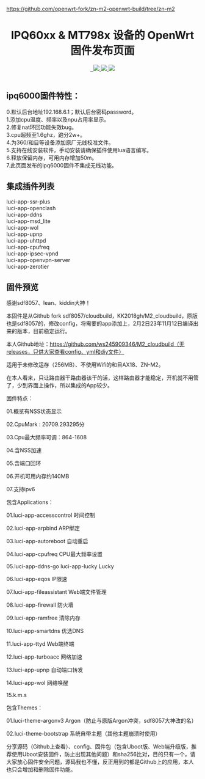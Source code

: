https://github.com/openwrt-fork/zn-m2-openwrt-build/tree/zn-m2


<div align="center">
  <h1 align="center">
     IPQ60xx & MT798x 设备的 OpenWrt 固件发布页面
  </h1>
<a href="/LICENSE">
    <img src="https://img.shields.io/github/license/sdf8057/cloudbuild?style=flat&a=1" alt="">
  </a>
  <a href="https://github.com/sdf8057/cloudbuild/pulls">
    <img src="https://img.shields.io/badge/PRs-welcome-brightgreen.svg?style=flat" alt="">
  </a><a href="https://github.com/sdf8057/cloudbuild/issues/new">
    <img src="https://img.shields.io/badge/Issues-welcome-brightgreen.svg?style=flat">
  </a><a href="https://github.com/sdf8057/cloudbuild/releases">
    <img src="https://img.shields.io/github/release/sdf8057/cloudbuild.svg?style=flat">
  </a><a href="hhttps://github.com/sdf8057/cloudbuild/releases">
    <img src="https://img.shields.io/github/downloads/sdf8057/cloudbuild/total?style=flat&?">
  </a>
</div>
<br>

## ipq6000固件特性：  
0.默认后台地址192.168.6.1；默认后台密码password。  
1.添加cpu温度、频率以及npu占用率显示。  
2.修复nat环回功能失效bug。  
3.cpu超频至1.6ghz，跑分2w+。  
4.为360/和目等设备添加原厂无线校准文件。  
5.支持在线安装软件，手动安装请确保插件使用lua语言编写。  
6.释放保留内存，可用内存增加50m。  
7.此页面发布的ipq6000固件不集成无线功能。  

## 集成插件列表
luci-app-ssr-plus  
luci-app-openclash  
luci-app-ddns  
luci-app-msd_lite  
luci-app-wol  
luci-app-upnp  
luci-app-uhttpd  
luci-app-cpufreq  
luci-app-ipsec-vpnd  
luci-app-openvpn-server  
luci-app-zerotier  

## 固件预览
感谢sdf8057、lean、kiddin大神！



本固件是从Github fork sdf8057/cloudbuild，KK2018gh/M2_cloudbuild，原版也是sdf8057的，修改config，将需要的app添加上，2月2日23年11月12日编译出来的版本，目前稳定运行。

本人Github地址：https://github.com/ws245909346/M2_cloudbuild（无releases，只供大家查看config、yml和diy文件）



适用于未修改运存（256MB）、不使用Wifi的和目AX18、ZN-M2。

在本人看来，只让路由器干路由器该干的活，这样路由器才能稳定，开机就不用管了，少到界面上操作，所以集成的App较少。



固件特点：

01.概览有NSS状态显示

02.CpuMark : 20709.293295分

03.Cpu最大频率可调：864-1608

04.含NSS加速

05.含端口回环

06.开机可用内存约140MB

07.支持ipv6



包含Applications：

01.luci-app-accesscontrol      时间控制

02.luci-app-arpbind                ARP绑定

03.luci-app-autoreboot           自动重启

04.luci-app-cpufreq                CPU最大频率设置

05.luci-app-ddns-go   luci-app-lucky            Lucky

06.luci-app-eqos                     IP限速

07.luci-app-fileassistant         Web端文件管理

08.luci-app-firewall                 防火墙

09.luci-app-ramfree                清除内存

10.luci-app-smartdns             优选DNS

11.luci-app-ttyd                       Web端终端

12.luci-app-turboacc              网络加速

13.luci-app-upnp                    自动端口转发

14.luci-app-wol                       网络唤醒

 15.k.m.s

包含Themes：

01.luci-theme-argonv3           Argon（防止与原版Argon冲突，sdf8057大神改的名）

02.luci-theme-bootstrap        系统自带主题（其他主题崩溃时使用）



分享源码（Github上查看）、config、固件包（包含Uboot版、Web端升级版，推荐使用Uboot安装固件，防止出现其他问题）和sha256比对，目的只有一个，请大家放心固件安全问题，源码我也不懂，反正用到的都是Github上的应用，本人也只会增加和删除固件功能。
